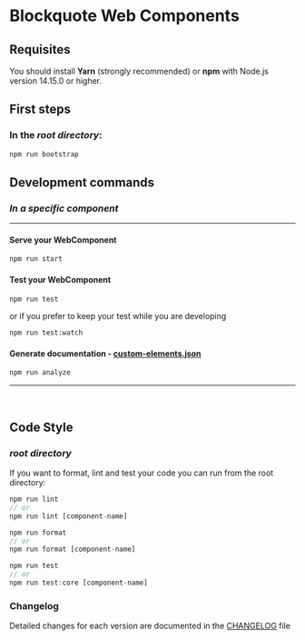 # Blockquote Web Components

## Requisites

You should install **Yarn** (strongly recommended) or **npm** with Node.js version 14.15.0 or higher.

## First steps

### In the _root directory_:

```bash
npm run bootstrap
```

## Development commands

### _In a specific component_

<hr>

#### Serve your WebComponent

```bash
npm run start
```

#### Test your WebComponent

```bash
npm run test
```

or if you prefer to keep your test while you are developing

```bash
npm run test:watch
```

#### Generate documentation - [custom-elements.json](https://custom-elements-manifest.open-wc.org)

```bash
npm run analyze
```

<hr>
<br>

## Code Style

### _root directory_

If you want to format, lint and test your code you can run from the root directory:

```js
npm run lint
// or
npm run lint [component-name]
```

```js
npm run format
// or
npm run format [component-name]
```

```js
npm run test
// or
npm run test:core [component-name]
```

### Changelog

Detailed changes for each version are documented in the [CHANGELOG](CHANGELOG.md) file
